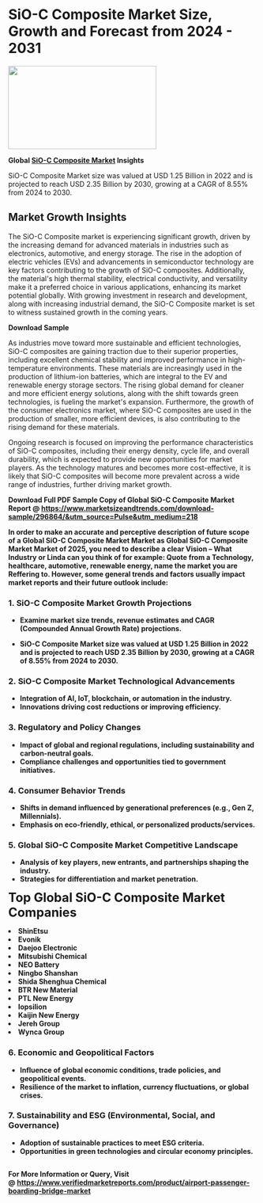 <H1>SiO-C Composite Market Size, Growth and Forecast from 2024 - 2031</H1><img class="aligncenter size-medium wp-image-584254" src="https://thirdeyenews.in/wp-content/uploads/2024/09/Global-Market-Research-300x168.jpeg" alt="" width="300" height="168" /><p><strong>Global&nbsp;<a href="https://www.marketsizeandtrends.com/download-sample/296864/&amp;utm_source=Pulse&amp;utm_medium=218">SiO-C Composite Market</a> Insights</strong></p><p>SiO-C Composite Market size was valued at USD 1.25 Billion in 2022 and is projected to reach USD 2.35 Billion by 2030, growing at a CAGR of 8.55% from 2024 to 2030.</p><p><h2>Market Growth Insights</h2> <p>The SiO-C Composite market is experiencing significant growth, driven by the increasing demand for advanced materials in industries such as electronics, automotive, and energy storage. The rise in the adoption of electric vehicles (EVs) and advancements in semiconductor technology are key factors contributing to the growth of SiO-C composites. Additionally, the material's high thermal stability, electrical conductivity, and versatility make it a preferred choice in various applications, enhancing its market potential globally. With growing investment in research and development, along with increasing industrial demand, the SiO-C Composite market is set to witness sustained growth in the coming years.</p> <p><strong>Download Sample</strong></p> <p>As industries move toward more sustainable and efficient technologies, SiO-C composites are gaining traction due to their superior properties, including excellent chemical stability and improved performance in high-temperature environments. These materials are increasingly used in the production of lithium-ion batteries, which are integral to the EV and renewable energy storage sectors. The rising global demand for cleaner and more efficient energy solutions, along with the shift towards green technologies, is fueling the market's expansion. Furthermore, the growth of the consumer electronics market, where SiO-C composites are used in the production of smaller, more efficient devices, is also contributing to the rising demand for these materials.</p> <p>Ongoing research is focused on improving the performance characteristics of SiO-C composites, including their energy density, cycle life, and overall durability, which is expected to provide new opportunities for market players. As the technology matures and becomes more cost-effective, it is likely that SiO-C composites will become more prevalent across a wide range of industries, further driving market growth.</p> <p><strong></p><p><span class=""><strong>Download Full PDF Sample Copy of Global SiO-C Composite Market Report</strong> @ <a href="https://www.marketsizeandtrends.com/download-sample/296864/&amp;utm_source=Pulse&amp;utm_medium=218" target="_blank">https://www.marketsizeandtrends.com/download-sample/296864/&amp;utm_source=Pulse&amp;utm_medium=218</a></span></p><p>In order to make an accurate and perceptive description of future scope of a Global&nbsp;SiO-C Composite Market Market as Global&nbsp;SiO-C Composite Market Market of 2025, you need to describe a clear Vision &ndash; What Industry or Linda can you think of for example: Quote from a Technology, healthcare, automotive, renewable energy, name the market you are Reffering to. However, some general trends and factors usually impact market reports and their future outlook include:</p><h3>1.&nbsp;<strong>SiO-C Composite Market Growth Projections</strong></h3><ul><li>Examine market size trends, revenue estimates and CAGR (Compounded Annual Growth Rate) projections.</li><li><p>SiO-C Composite Market size was valued at USD 1.25 Billion in 2022 and is projected to reach USD 2.35 Billion by 2030, growing at a CAGR of 8.55% from 2024 to 2030.</p></li></ul><h3>2.&nbsp;<strong>SiO-C Composite Market Technological Advancements</strong></h3><ul><li>Integration of AI, IoT, blockchain, or automation in the industry.</li><li>Innovations driving cost reductions or improving efficiency.</li></ul><h3>3.&nbsp;<strong>Regulatory and Policy Changes</strong></h3><ul><li>Impact of global and regional regulations, including sustainability and carbon-neutral goals.</li><li>Compliance challenges and opportunities tied to government initiatives.</li></ul><h3>4.&nbsp;<strong>Consumer Behavior Trends</strong></h3><ul><li>Shifts in demand influenced by generational preferences (e.g., Gen Z, Millennials).</li><li>Emphasis on eco-friendly, ethical, or personalized products/services.</li></ul><h3>5.&nbsp;<strong>Global SiO-C Composite Market Competitive Landscape</strong></h3><ul><li>Analysis of key players, new entrants, and partnerships shaping the industry.</li><li>Strategies for differentiation and market penetration.</li></ul><p data-pm-slice="1 1 []"><span style="color: inherit; font-family: inherit; font-size: 25px;">Top Global SiO-C Composite Market Companies</span></p><div class="" data-test-id=""><p><li>ShinEtsu</li><li> Evonik</li><li> Daejoo Electronic</li><li> Mitsubishi Chemical</li><li> NEO Battery</li><li> Ningbo Shanshan</li><li> Shida Shenghua Chemical</li><li> BTR New Material</li><li> PTL New Energy</li><li> Iopsilion</li><li> Kaijin New Energy</li><li> Jereh Group</li><li> Wynca Group</li></p></div><h3>6.&nbsp;<strong>Economic and Geopolitical Factors</strong></h3><ul><li>Influence of global economic conditions, trade policies, and geopolitical events.</li><li>Resilience of the market to inflation, currency fluctuations, or global crises.</li></ul><h3>7.&nbsp;<strong>Sustainability and ESG (Environmental, Social, and Governance)</strong></h3><ul><li>Adoption of sustainable practices to meet ESG criteria.</li><li>Opportunities in green technologies and circular economy principles.</li></ul><h2><strong style="font-size: 14px;">For More Information or Query, Visit @&nbsp;</strong><a style="background-color: #ffffff; font-size: 14px;" href="https://www.marketsizeandtrends.com/report/sio-c-composite-market/" target="_blank">https://www.verifiedmarketreports.com/product/airport-passenger-boarding-bridge-market</a></h2>

